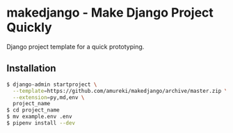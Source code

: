 # makedjango - Make Django Project Quickly

Django project template for a quick prototyping.

## Installation

```bash
$ django-admin startproject \
  --template=https://github.com/amureki/makedjango/archive/master.zip \
  --extension=py,md,env \
  project_name
$ cd project_name
$ mv example.env .env
$ pipenv install --dev
```
